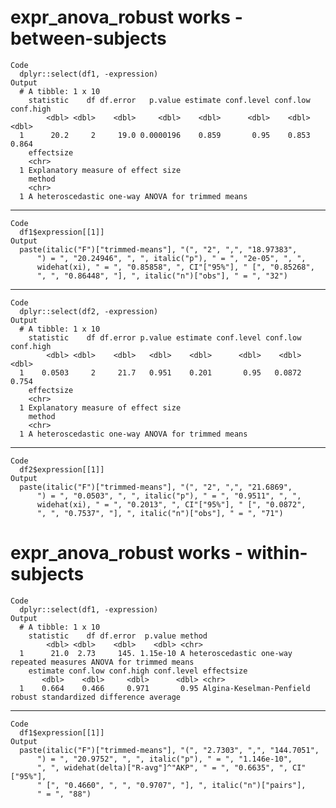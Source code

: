 # expr_anova_robust works - between-subjects

    Code
      dplyr::select(df1, -expression)
    Output
      # A tibble: 1 x 10
        statistic    df df.error   p.value estimate conf.level conf.low conf.high
            <dbl> <dbl>    <dbl>     <dbl>    <dbl>      <dbl>    <dbl>     <dbl>
      1      20.2     2     19.0 0.0000196    0.859       0.95    0.853     0.864
        effectsize                        
        <chr>                             
      1 Explanatory measure of effect size
        method                                           
        <chr>                                            
      1 A heteroscedastic one-way ANOVA for trimmed means

---

    Code
      df1$expression[[1]]
    Output
      paste(italic("F")["trimmed-means"], "(", "2", ",", "18.97383", 
          ") = ", "20.24946", ", ", italic("p"), " = ", "2e-05", ", ", 
          widehat(xi), " = ", "0.85858", ", CI"["95%"], " [", "0.85268", 
          ", ", "0.86448", "], ", italic("n")["obs"], " = ", "32")

---

    Code
      dplyr::select(df2, -expression)
    Output
      # A tibble: 1 x 10
        statistic    df df.error p.value estimate conf.level conf.low conf.high
            <dbl> <dbl>    <dbl>   <dbl>    <dbl>      <dbl>    <dbl>     <dbl>
      1    0.0503     2     21.7   0.951    0.201       0.95   0.0872     0.754
        effectsize                        
        <chr>                             
      1 Explanatory measure of effect size
        method                                           
        <chr>                                            
      1 A heteroscedastic one-way ANOVA for trimmed means

---

    Code
      df2$expression[[1]]
    Output
      paste(italic("F")["trimmed-means"], "(", "2", ",", "21.6869", 
          ") = ", "0.0503", ", ", italic("p"), " = ", "0.9511", ", ", 
          widehat(xi), " = ", "0.2013", ", CI"["95%"], " [", "0.0872", 
          ", ", "0.7537", "], ", italic("n")["obs"], " = ", "71")

# expr_anova_robust works - within-subjects

    Code
      dplyr::select(df1, -expression)
    Output
      # A tibble: 1 x 10
        statistic    df df.error  p.value method                                                             
            <dbl> <dbl>    <dbl>    <dbl> <chr>                                                              
      1      21.0  2.73     145. 1.15e-10 A heteroscedastic one-way repeated measures ANOVA for trimmed means
        estimate conf.low conf.high conf.level effectsize                                                     
           <dbl>    <dbl>     <dbl>      <dbl> <chr>                                                          
      1    0.664    0.466     0.971       0.95 Algina-Keselman-Penfield robust standardized difference average

---

    Code
      df1$expression[[1]]
    Output
      paste(italic("F")["trimmed-means"], "(", "2.7303", ",", "144.7051", 
          ") = ", "20.9752", ", ", italic("p"), " = ", "1.146e-10", 
          ", ", widehat(delta)["R-avg"]^"AKP", " = ", "0.6635", ", CI"["95%"], 
          " [", "0.4660", ", ", "0.9707", "], ", italic("n")["pairs"], 
          " = ", "88")

